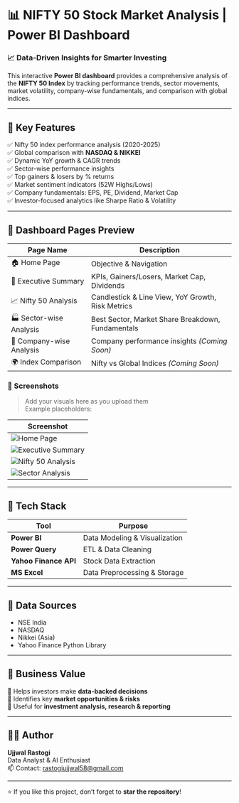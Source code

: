 # 📊 NIFTY 50 Stock Market Analysis | Power BI Dashboard

### 📈 Data-Driven Insights for Smarter Investing

This interactive **Power BI dashboard** provides a comprehensive analysis of the **NIFTY 50 Index** by tracking performance trends, sector movements, market volatility, company-wise fundamentals, and comparison with global indices.

---

## 🚀 Key Features

✅ Nifty 50 index performance analysis (2020-2025)  
✅ Global comparison with **NASDAQ & NIKKEI**  
✅ Dynamic YoY growth & CAGR trends  
✅ Sector-wise performance insights  
✅ Top gainers & losers by % returns  
✅ Market sentiment indicators (52W Highs/Lows)  
✅ Company fundamentals: EPS, PE, Dividend, Market Cap  
✅ Investor-focused analytics like Sharpe Ratio & Volatility  

---

## 📍 Dashboard Pages Preview

| Page Name | Description |
|----------|-------------|
| 🏠 Home Page | Objective & Navigation |
| 📌 Executive Summary | KPIs, Gainers/Losers, Market Cap, Dividends |
| 📈 Nifty 50 Analysis | Candlestick & Line View, YoY Growth, Risk Metrics |
| 🏭 Sector-wise Analysis | Best Sector, Market Share Breakdown, Fundamentals |
| 🏢 Company-wise Analysis | Company performance insights *(Coming Soon)* |
| 🌍 Index Comparison | Nifty vs Global Indices *(Coming Soon)* |

### 🔹 Screenshots

> Add your visuals here as you upload them  
> Example placeholders:

| Screenshot |
|-----------|
| ![Home Page](screenshots/home.png) |
| ![Executive Summary](screenshots/executive_summary.png) |
| ![Nifty 50 Analysis](screenshots/nifty_analysis.png) |
| ![Sector Analysis](screenshots/sectorwise.png) |

---

## 📂 Tech Stack

| Tool | Purpose |
|------|---------|
| **Power BI** | Data Modeling & Visualization |
| **Power Query** | ETL & Data Cleaning |
| **Yahoo Finance API** | Stock Data Extraction |
| **MS Excel** | Data Preprocessing & Storage |

---

## 🔎 Data Sources

- NSE India  
- NASDAQ  
- Nikkei (Asia)  
- Yahoo Finance Python Library  

---

## 🧩 Business Value

📍 Helps investors make **data-backed decisions**  
📍 Identifies key **market opportunities & risks**  
📍 Useful for **investment analysis, research & reporting**  

---

## 🧑‍💻 Author

**Ujjwal Rastogi**  
Data Analyst & AI Enthusiast  
📫 Contact: rastogiujjwal58@gmail.com

---

⭐ If you like this project, don’t forget to **star the repository**!

